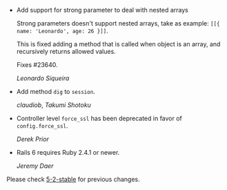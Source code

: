 *   Add support for strong parameter to deal with nested arrays

    Strong parameters doesn't support nested arrays,
    take as example: `[[{ name: 'Leonardo', age: 26 }]]`.

    This is fixed adding a method that is called when object is an array, and recursively returns allowed values.


    Fixes #23640.

    *Leonardo Siqueira*

*   Add method `dig` to `session`.

    *claudiob*, *Takumi Shotoku*

*   Controller level `force_ssl` has been deprecated in favor of
    `config.force_ssl`.

    *Derek Prior*

*   Rails 6 requires Ruby 2.4.1 or newer.

    *Jeremy Daer*


Please check [5-2-stable](https://github.com/rails/rails/blob/5-2-stable/actionpack/CHANGELOG.md) for previous changes.
